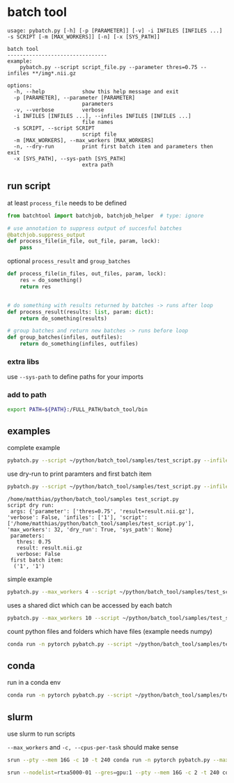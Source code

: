 # batch tool
```
usage: pybatch.py [-h] [-p [PARAMETER]] [-v] -i INFILES [INFILES ...] -s SCRIPT [-m [MAX_WORKERS]] [-n] [-x [SYS_PATH]]

batch tool
--------------------------------
example:
    pybatch.py --script script_file.py --parameter thres=0.75 --infiles **/img*.nii.gz

options:
  -h, --help            show this help message and exit
  -p [PARAMETER], --parameter [PARAMETER]
                        parameters
  -v, --verbose         verbose
  -i INFILES [INFILES ...], --infiles INFILES [INFILES ...]
                        file names
  -s SCRIPT, --script SCRIPT
                        script file
  -m [MAX_WORKERS], --max_workers [MAX_WORKERS]
  -n, --dry-run         print first batch item and parameters then exit
  -x [SYS_PATH], --sys-path [SYS_PATH]
                        extra path

```

## run script

at least ```process_file``` needs to be defined
```python
from batchtool import batchjob, batchjob_helper  # type: ignore

# use annotation to suppress output of succesful batches
@batchjob.suppress_output
def process_file(in_file, out_file, param, lock):
    pass
```

optional ```process_result``` and ```group_batches```

```python
def process_file(in_files, out_files, param, lock):
    res = do_something()
    return res


# do something with results returned by batches -> runs after loop
def process_result(results: list, param: dict):
    return do_something(results)

# group batches and return new batches -> runs before loop
def group_batches(infiles, outfiles):
    return do_something(infiles, outfiles)

```
### extra libs
use ```--sys-path``` to define paths for your imports

### add to path
```bash
export PATH=${PATH}:/FULL_PATH/batch_tool/bin
```

## examples
complete example
```bash
pybatch.py --script ~/python/batch_tool/samples/test_script.py --infiles 1 2 3 4 5 6 7 8 9 10  --verbose
```
use dry-run to print paramters and first batch item
```bash
pybatch.py --script ~/python/batch_tool/samples/test_script.py --infiles 1 --parameter thres=0.75 -p result=result.nii.gz --dry-run
```
```
/home/matthias/python/batch_tool/samples test_script.py
script dry run:
 args: {'parameter': ['thres=0.75', 'result=result.nii.gz'], 'verbose': False, 'infiles': ['1'], 'script': ['/home/matthias/python/batch_tool/samples/test_script.py'], 'max_workers': 32, 'dry_run': True, 'sys_path': None}
 parameters:
   thres: 0.75
   result: result.nii.gz
   verbose: False
 first batch item:
  ('1', '1')
```
simple example
```bash
pybatch.py --max_workers 4 --script ~/python/batch_tool/samples/test_script2.py --infiles 1 2 3 4 5 6 7 8 9 10  --verbose
```
uses a shared dict which can be accessed by each batch
```bash
pybatch.py --max_workers 10 --script ~/python/batch_tool/samples/test_script3.py --infiles 1 2 3 4 5 6 7 8 9 10  --verbose
```
count python files and folders which have files (example needs numpy)
```bash
conda run -n pytorch pybatch.py --script ~/python/batch_tool/samples/test_script4.py --infiles ~/python/batch_tool/**/*.py  --verbose
```
## conda

run in a conda env
```bash
conda run -n pytorch pybatch.py --script ~/python/batch_tool/samples/test_script.py --infiles 1 2 3 4 5 6 7 8 9 10  --verbose
```

## slurm
use slurm to run scripts

```--max_workers``` and  ```-c, --cpus-per-task``` should make sense
```bash
srun --pty --mem 16G -c 10 -t 240 conda run -n pytorch pybatch.py --max_workers 10 --script ~/python/batch_tool/samples/test_script2.py --infiles 1 2 3 4 5 6 7 8 9 10  --verbose
```
```bash
srun --nodelist=rtxa5000-01 --gres=gpu:1 --pty --mem 16G -c 2 -t 240 conda run -n pytorch  pybatch.py --script ~/python/batch_tool/samples/test_script2.py --infiles 1 2 3 4 5 6 7 8 9 10  --verbose
```
